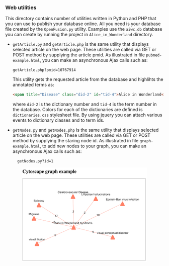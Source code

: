 ### Web utilities

This directory contains number of utilities written in Python and PHP that you can use to publish your database online. All you need is your database file created by the `OpenFusion.py` utility. Examples use the `aiwc.db` database you can create by running the project in `Alice_in_Wonderland` directory.

- `getArticle.py` and `getArticle.php` is the same utility that displays selected article on the web page. These utilities are called via GET or POST method by supplying the article pmid. As illustrated in file `pubmed-example.html`, you can make an asynchronous Ajax calls such as:

      getArticle.php?pmid=10767914 

  This utility gets the requested article from the database and highlihts the annotated terms as:
  ```html
  <span title="Disease" class="did-2" id="tid-4">Alice in Wonderland</span>
  ```
  where `did-2` is the dictionary number and `tid-4` is the term number in the database. Colors for each of the dictionaries are defined is `dictionaries.css` stylesheet file. By using jquery you can attach various events to dictionary classes and to term ids.

- `getNodes.py` and `getNodes.php` is the same utility that displays selected article on the web page. These utilities are called via GET or POST method by supplying the staring node id. As illustrated in file `graph-example.html`, to add new nodes to your graph, you can make an asynchronous Ajax calls such as:

        getNodes.py?id=1
<p align="center">
<img src="../img/AliceGraphExample.png" height="300"/>
</p>
